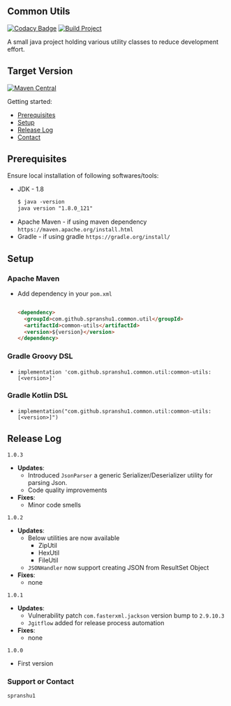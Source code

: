 ## Common Utils
[![Codacy Badge](https://app.codacy.com/project/badge/Grade/b7fb8b8d6b514b5aa754b86e9bd26e7c)](https://www.codacy.com/gh/spranshu1/common-utils/dashboard?utm_source=github.com&amp;utm_medium=referral&amp;utm_content=spranshu1/common-utils&amp;utm_campaign=Badge_Grade) [![Build Project](https://github.com/spranshu1/common-utils/actions/workflows/build.yml/badge.svg?branch=master)](https://github.com/spranshu1/common-utils/actions/workflows/build.yml)

A small java project holding various utility classes to reduce development effort. 

## Target Version

[![Maven Central](https://img.shields.io/maven-central/v/com.github.spranshu1.common.util/common-utils.svg?label=Maven%20Central)](https://search.maven.org/search?q=g:%22com.github.spranshu1.common.util%22%20AND%20a:%22common-utils%22)

Getting started:

* [Prerequisites](#markdown-header-prerequisites)
* [Setup](#markdown-header-setup)
* [Release Log](#markdown-header-releaselog)
* [Contact](#markdown-header-authors)

## Prerequisites

Ensure local installation of following softwares/tools:

* JDK - 1.8
    ```markdown
    $ java -version
    java version "1.8.0_121"
    ```
* Apache Maven - if using maven dependency 
    ```https://maven.apache.org/install.html```
* Gradle - if using gradle
    ```https://gradle.org/install/```

## Setup

### Apache Maven

* Add dependency in your `pom.xml`

	```markdown
	
	<dependency>
      <groupId>com.github.spranshu1.common.util</groupId>
      <artifactId>common-utils</artifactId>
      <version>${version}</version>
    </dependency>
	
	```
### Gradle Groovy DSL

* ```implementation 'com.github.spranshu1.common.util:common-utils:[<version>]' ```

### Gradle Kotlin DSL

* ```implementation("com.github.spranshu1.common.util:common-utils:[<version>]") ```

## Release Log

`1.0.3`

- **Updates**:
	- Introduced `JsonParser` a generic Serializer/Deserializer utility for parsing Json.
	- Code quality improvements	    
- **Fixes**:
	- Minor code smells

`1.0.2`

- **Updates**:
	- Below utilities are now available
	    - ZipUtil
	    - HexUtil
	    - FileUtil
	- `JSONHandler` now support creating JSON from ResultSet Object	    
- **Fixes**:
	- none

`1.0.1`

- **Updates**:
	- Vulnerability patch `com.fasterxml.jackson` version bump to `2.9.10.3`
	- `Jgitflow` added for release process automation 
- **Fixes**:
	- none
	
`1.0.0`

- First version	

### Support or Contact
```
spranshu1
```

